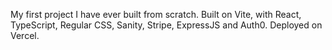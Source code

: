My first project I have ever built from scratch. Built on Vite, with React, TypeScript, Regular CSS, Sanity, Stripe, ExpressJS and Auth0. 
Deployed on Vercel.

